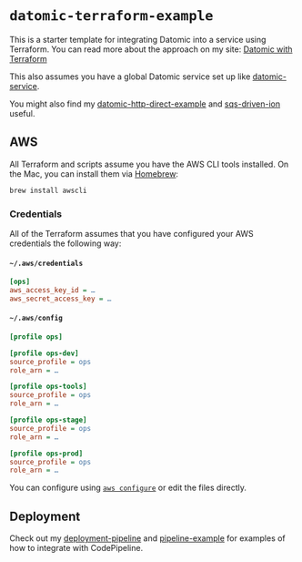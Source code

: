 # `datomic-terraform-example`

This is a starter template for integrating Datomic into a service using Terraform. You can read more about the approach on my site: [Datomic with Terraform](https://theconsultingcto.com/posts/datomic-with-terraform/)

This also assumes you have a global Datomic service set up like [datomic-service](https://github.com/jdhollis/datomic-service).

You might also find my [datomic-http-direct-example](https://github.com/jdhollis/datomic-http-direct-example) and [sqs-driven-ion](https://github.com/jdhollis/sqs-driven-ion) useful.

## AWS

All Terraform and scripts assume you have the AWS CLI tools installed. On the Mac, you can install them via [Homebrew](https://brew.sh):

```bash
brew install awscli
```

### Credentials

All of the Terraform assumes that you have configured your AWS credentials the following way:

#### `~/.aws/credentials`

```ini
[ops]
aws_access_key_id = …
aws_secret_access_key = …
```

#### `~/.aws/config`

```ini
[profile ops]

[profile ops-dev]
source_profile = ops
role_arn = …

[profile ops-tools]
source_profile = ops
role_arn = …

[profile ops-stage]
source_profile = ops
role_arn = …

[profile ops-prod]
source_profile = ops
role_arn = …
```

You can configure using [`aws configure`](https://docs.aws.amazon.com/cli/latest/userguide/cli-chap-configure.html) or edit the files directly.

## Deployment

Check out my [deployment-pipeline](https://github.com/jdhollis/deployment-pipeline) and [pipeline-example](https://github.com/jdhollis/pipeline-example) for examples of how to integrate with CodePipeline.
